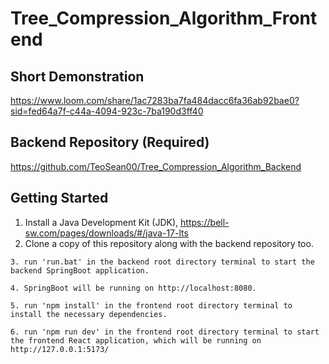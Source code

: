 # Tree_Compression_Algorithm_Frontend

## Short Demonstration
https://www.loom.com/share/1ac7283ba7fa484dacc6fa36ab92bae0?sid=fed64a7f-c44a-4094-923c-7ba190d3ff40

## Backend Repository (Required)
https://github.com/TeoSean00/Tree_Compression_Algorithm_Backend

## Getting Started
1. Install a Java Development Kit (JDK), https://bell-sw.com/pages/downloads/#/java-17-lts
2. Clone a copy of this repository along with the backend repository too.
```
3. run 'run.bat' in the backend root directory terminal to start the backend SpringBoot application.
```
```
4. SpringBoot will be running on http://localhost:8080.
```
```
5. run 'npm install' in the frontend root directory terminal to install the necessary dependencies.
```
```
6. run 'npm run dev' in the frontend root directory terminal to start the frontend React application, which will be running on http://127.0.0.1:5173/
```
